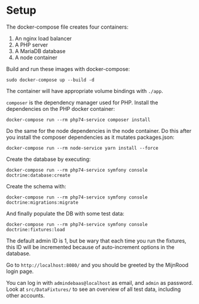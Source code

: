 # Setup

The docker-compose file creates four containers:
1. An nginx load balancer
2. A PHP server
3. A MariaDB database
4. A node container

Build and run these images with docker-compose:

`sudo docker-compose up --build -d`

The container will have appropriate volume bindings with `./app`.

`composer` is the dependency manager used for PHP. Install the dependencies on the PHP docker container:

`docker-compose run --rm php74-service composer install`

Do the same for the node dependencies in the node container.
Do this after you install the composer dependencies as it mutates packages.json:

`docker-compose run --rm node-service yarn install --force`

Create the database by executing:

`docker-compose run --rm php74-service symfony console doctrine:database:create`

Create the schema with:

`docker-compose run --rm php74-service symfony console doctrine:migrations:migrate`

And finally populate the DB with some test data:

`docker-compose run --rm php74-service symfony console doctrine:fixtures:load`

The default admin ID is 1, but be wary that each time you run the fixtures, this
ID will be incremented because of auto-increment options in the database.

Go to `http://localhost:8080/` and you should be greeted by the MijnRood login page.

You can log in with `admindebaas@localhost` as email, and `admin` as password.
Look at `src/DataFixtures/` to see an overview of all test data, including other accounts.
